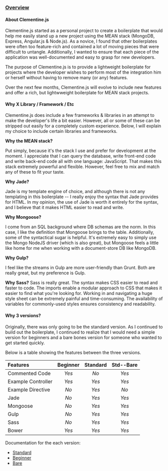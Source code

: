 ### [Overview](docs_overview.md)

#### About Clementine.js

Clementine.js started as a personal project to create a boilerplate that would help me easily stand up a new project using the MEAN stack (MongoDB, Express, Angular.js & Node.js). As a novice, I found that other boilerplates were often too feature-rich and contained a lot of moving pieces that were difficult to untangle. Additionally, I wanted to ensure that each piece of the application was well-documented and easy to grasp for new developers.

The purpose of Clementine.js is to provide a lightweight boilerplate for projects where the developer wishes to perform most of the integration him or herself without having to remove many (or any) features. 

Over the next few months, Clementine.js will evolve to include new features and offer a rich, but lightwweight boilerplate for MEAN stack projects.

#### Why X Library / Framework / Etc

Clementine.js does include a few frameworks & libraries in an attempt to make the developer's life a bit easier. However, all or some of these can be stripped out easily for a completely custom experience. Below, I will explain my choice to include certain libraries and frameworks.

**Why the MEAN stack?**

Put simply, because it's the stack I use and prefer for development at the moment. I appreciate that I can query the database, write front-end code and write back-end code all with one language: JavaScript. That makes this stack extremely powerful and flexible. However, feel free to mix and match any of these to fit your taste.

**Why Jade?**

Jade is my template engine of choice, and although there is not any templating in this boilerplate -- I really enjoy the syntax that Jade provides for HTML. In my opinion, the use of Jade is worth it entirely for the syntax, and I believe that it makes HTML easier to read and write.

**Why Mongoose?**

I come from an SQL background where DB schemas are the norm. In this case, I like the definition that Mongoose brings to the table. Additionally, some of the syntactical sugar is helpful. It's extremely easy to simply use the Mongo NodeJS driver (which is also great), but Mongoose feels a little like home for me when working with a document-store DB like MongoDB.

**Why Gulp?**

I feel like the streams in Gulp are more user-friendly than Grunt. Both are really great, but my preference is Gulp.

**Why Sass?**
Sass is really great. The syntax makes CSS easier to read and faster to code. The imports enable a modular approach to CSS that makes it easier to find what you're looking for. Working in and navigating a huge style sheet can be extremely painful and time-consuming. The availability of variables for commonly-used styles ensures consistency and readability.

#### Why 3 versions?

Originally, there was only going to be the standard version. As I continued to build out the boilerplate, I continued to realize that I would need a simple version for beginners and a bare bones version for someone who wanted to get started quickly. 

Below is a table showing the features between the three versions.

| Features 				| Beginner 	| Standard 	| Std--Bare |
|:---------				|:--------:	|:--------:	|:---------:|
| Commented Code		| _Yes_ 	| _No_ 		| _Yes_		|
| Example Controller 	| _Yes_ 	| _Yes_		| _Yes_		|
| Example Directive 	| _No_ 		| _Yes_		| _No_		|
| Jade					| _No_ 		| _Yes_ 	| _Yes_	 	|
| Mongoose				| _No_		| _Yes_		| _Yes_		|
| Gulp				 	| _No_		| _Yes_		| _Yes_		|
| Sass					| _No_		| _Yes_		| _Yes_		|
| Bower					| _Yes_		| _Yes_		| _Yes_		|

Documentation for the each version:
- [Standard](docs_standard.md)
- [Beginner](docs_beginner.md)
- [Bare](docs_std_bare.md)